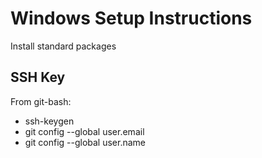 # Windows Setup Instructions

Install standard packages

## SSH Key

From git-bash:

* ssh-keygen
* git config --global user.email
* git config --global user.name